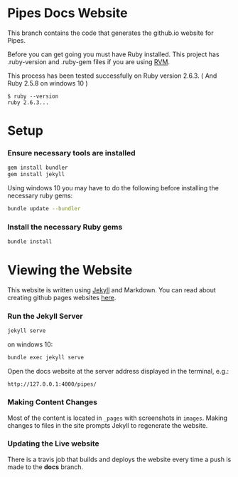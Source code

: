 # Pipes Docs Website
This branch contains the code that generates the github.io website for Pipes.

Before you can get going you must have Ruby installed. This project has .ruby-version and .ruby-gem files if you are using [RVM](https://rvm.io/).

This process has been tested successfully on Ruby version 2.6.3.  ( And Ruby 2.5.8 on windows 10 )

```
$ ruby --version
ruby 2.6.3...
```

# Setup

### Ensure necessary tools are installed
```bash
gem install bundler
gem install jekyll
```
Using windows 10 you may have to do the following before installing the necessary ruby gems:
```bash
bundle update --bundler
```
### Install the necessary Ruby gems
```bash
bundle install
```


# Viewing the Website

This website is written using [Jekyll](https://jekyllrb.com/) and Markdown. You can read about creating github pages websites [here](https://pages.github.com/).

### Run the Jekyll Server
```bash
jekyll serve 
```
on windows 10:
```bash
bundle exec jekyll serve
```

Open the docs website at the server address displayed in the terminal, e.g.: 

`http://127.0.0.1:4000/pipes/`

### Making Content Changes

Most of the content is located in `_pages` with screenshots in `images`. Making changes to files in the site prompts Jekyll to regenerate the website.

### Updating the Live website
There is a travis job that builds and deploys the website every time a push is made to the **docs** branch.
